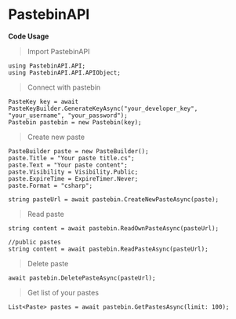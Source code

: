 # PastebinAPI

**Code Usage**
> Import PastebinAPI
```CSharp
using PastebinAPI.API;
using PastebinAPI.API.APIObject;
```

> Connect with pastebin
```CSharp
PasteKey key = await PasteKeyBuilder.GenerateKeyAsync("your_developer_key", "your_username", "your_password");
Pastebin pastebin = new Pastebin(key);
```

> Create new paste
```CSharp
PasteBuilder paste = new PasteBuilder();
paste.Title = "Your paste title.cs";
paste.Text = "Your paste content";
paste.Visibility = Visibility.Public;
paste.ExpireTime = ExpireTimer.Never;
paste.Format = "csharp";

string pasteUrl = await pastebin.CreateNewPasteAsync(paste);
```

> Read paste
```CSharp
string content = await pastebin.ReadOwnPasteAsync(pasteUrl);

//public pastes
string content = await pastebin.ReadPasteAsync(pasteUrl);
```

> Delete paste
```CSharp
await pastebin.DeletePasteAsync(pasteUrl);
```

> Get list of your pastes
```CSharp
List<Paste> pastes = await pastebin.GetPastesAsync(limit: 100);
```
